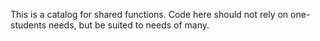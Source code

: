 This is a catalog for shared functions. Code here should not rely on one-students needs, but be suited to needs of many.